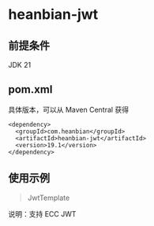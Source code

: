 # heanbian-jwt

## 前提条件

JDK 21

## pom.xml

具体版本，可以从 Maven Central 获得

```
<dependency>
  <groupId>com.heanbian</groupId>
  <artifactId>heanbian-jwt</artifactId>
  <version>19.1</version>
</dependency>
```

## 使用示例

> JwtTemplate

说明：支持 ECC JWT